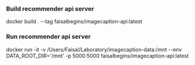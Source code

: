 ### Build recommender api server
docker build . --tag faisalbegins/imagecaption-api:latest

### Run recommender api server
docker run -it  -v /Users/Faisal/Laboratory/imagecaption-data:/mnt --env DATA_ROOT_DIR='/mnt' -p 5000:5000 faisalbegins/imagecaption-api:latest
